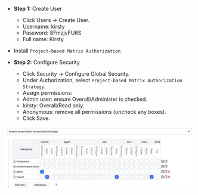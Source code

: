 - **Step 1:** Create User
  - Click Users → Create User.
  - Username: kirsty
  - Password: 8FmzjvFU6S
  - Full name: Kirsty

- Install `Project-based Matrix Authorization`

- **Step 2:** Configure Security
  - Click Security → Configure Global Security.
  - Under Authorization, select `Project-based Matrix Authorization Strategy`.
  - Assign permissions:
  - Admin user: ensure Overall/Administer is checked.
  - kirsty: Overall/Read only.
  - Anonymous: remove all permissions (uncheck any boxes).
  - Click Save.

![Permission](/img/matrix-project.png)
